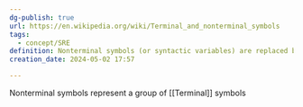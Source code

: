 ```yaml
---
dg-publish: true
url: https://en.wikipedia.org/wiki/Terminal_and_nonterminal_symbols
tags:
  - concept/SRE
definition: Nonterminal symbols (or syntactic variables) are replaced by groups of terminal symbols according to the production rules.
creation_date: 2024-05-02 17:57

---
```

Nonterminal symbols represent a group of [[Terminal]] symbols